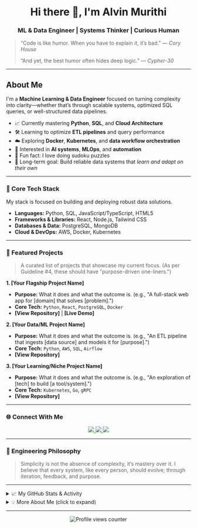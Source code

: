 <h1 align="center">Hi there 👋, I'm Alvin Murithi</h1>
<h3 align="center">ML & Data Engineer | Systems Thinker | Curious Human</h3>

> “Code is like humor. When you have to explain it, it’s bad.” — *Cory House*
> 
> “And yet, the best humor often hides deep logic.” — *Cypher-30*

---

## About Me

I'm a **Machine Learning & Data Engineer** focused on turning complexity into clarity—whether that’s through scalable systems, optimized SQL queries, or well-structured data pipelines.

- 📈 Currently mastering **Python**, **SQL**, and **Cloud Architecture**
- 🛠️ Learning to optimize **ETL pipelines** and query performance
- ☁️ Exploring **Docker**, **Kubernetes**, and **data workflow orchestration**
- 🤖 Interested in **AI systems**, **MLOps**, and **automation**
- 🧩 Fun fact: I love doing sudoku puzzles
- 🎯 Long-term goal: Build reliable data systems that *learn and adapt on their own*

---

### 🧰 Core Tech Stack

My stack is focused on building and deploying robust data solutions.

* **Languages:** Python, SQL, JavaScript/TypeScript, HTML5
* **Frameworks & Libraries:** React, Node.js, Tailwind CSS
* **Databases & Data:** PostgreSQL, MongoDB
* **Cloud & DevOps:** AWS, Docker, Kubernetes

---

### 🚀 Featured Projects

> A curated list of projects that showcase my current focus. (As per Guideline #4, these should have "purpose-driven one-liners.")

**1. [Your Flagship Project Name]**
* **Purpose:** What it does and what the outcome is. (e.g., "A full-stack web app for [domain] that solves [problem].")
* **Core Tech:** `Python`, `React`, `PostgreSQL`, `Docker`
* **[View Repository]** | **[Live Demo]**

**2. [Your Data/ML Project Name]**
* **Purpose:** What it does and what the outcome is. (e.g., "An ETL pipeline that ingests [data source] and models it for [purpose].")
* **Core Tech:** `Python`, `AWS`, `SQL`, `Airflow`
* **[View Repository]**

**3. [Your Learning/Niche Project Name]**
* **Purpose:** What it does and what the outcome is. (e.g., "An exploration of [tech] to build [a tool/system].")
* **Core Tech:** `Kubernetes`, `Go`, `gRPC`
* **[View Repository]**

---

### 🌐 Connect With Me

<p align="center">
  <a href="mailto:ialvinmurithi@gmail.com">
    <img src="https://img.shields.io/badge/Email-D14836?style=for-the-badge&logo=gmail&logoColor=white" />
  </a>
  <a href="https://www.linkedin.com/in/alvin-murithi-0a0196328?utm_source=share&utm_campaign=share_via&utm_content=profile&utm_medium=ios_app">
    <img src="https://img.shields.io/badge/LinkedIn-0A66C2?style=for-the-badge&logo=linkedin&logoColor=white" />
  </a>
  <a href="https://github.com/cypher-30">
    <img src="https://img.shields.io/badge/GitHub-181717?style=for-the-badge&logo=github&logoColor=white" />
  </a>
</p>

---

### 🌌 Engineering Philosophy

> Simplicity is not the absence of complexity, it’s mastery over it.
> I believe that every system, like every person, should evolve; through iteration, feedback, and purpose.

---

<details>
<summary>📈 My GitHub Stats & Activity</summary>
<br/>
<p align="center">
  <img src="https://github-readme-stats.vercel.app/api?username=cypher-30&show_icons=true&theme=nord&hide_border=true&count_private=true" alt="GitHub Stats" />
  <img src="https://github-readme-streak-stats.herokuapp.com?user=cypher-30&theme=nord&hide_border=true&date_format=M%20j%5B,%20Y%5D" alt="GitHub Streak" />
</p>

<p align="center">
  <img src="https://github-readme-stats.vercel.app/api/top-langs/?username=cypher-30&layout=compact&langs_count=6&theme=nord&hide_border=true" alt="Top Languages" />
</p>
</details>

<details>
<summary>💡 More About Me (click to expand)</summary>
<br/>
-  I approach problems like puzzles: break them down, find patterns, build back stronger.
  
-  I love ambient and instrumental music while coding; it helps me enter a flow state.
-  
-  Vision: To engineer data systems that think before they break.
-  
-  Motto: *“If code is language, then debugging is philosophy.”*
</details>

---

<p align="center">
  <img src="https://komarev.com/ghpvc/?username=cypher-30&color=blue" alt="Profile views counter" />
</p>
